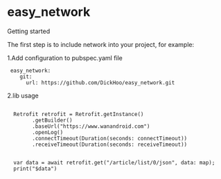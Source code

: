 # easy_network
Getting started

The first step is to include network into your project, for example:

1.Add configuration to pubspec.yaml file
~~~
 easy_network:
    git:
      url: https://github.com/DickHoo/easy_network.git
~~~

2.lib usage
~~~
 
  Retrofit retrofit = Retrofit.getInstance()
        .getBuilder()
        .baseUrl("https://www.wanandroid.com")
        .openLog()
        .connectTimeout(Duration(seconds: connectTimeout))
        .receiveTimeout(Duration(seconds: receiveTimeout))
 
 
  var data = await retrofit.get("/article/list/0/json", data: map);
  print("$data")       
        
~~~